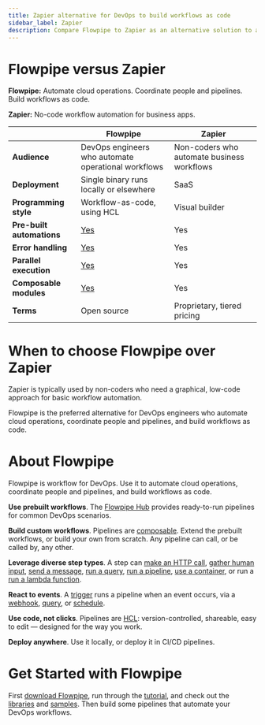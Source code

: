 ```yaml
---
title: Zapier alternative for DevOps to build workflows as code
sidebar_label: Zapier
description: Compare Flowpipe to Zapier as an alternative solution to automate cloud operations. coordinate people and pipelines, and build workflows as code.
---
```


# Flowpipe versus Zapier


**Flowpipe:** Automate cloud operations. Coordinate people and pipelines. Build workflows as code.


**Zapier:** No-code workflow automation for business apps.



 | | **Flowpipe** | **Zapier** | 
| --- | --- | --- |
| **Audience** | DevOps engineers who automate operational workflows | Non-coders who automate business workflows |
| **Deployment** | Single binary runs locally or elsewhere | SaaS |
| **Programming style** | Workflow-as-code, using HCL | Visual builder |
| **Pre-built automations** | <a href="https://hub.powerpipe.io" target="_blank">Yes</a> | Yes |
| **Error handling** | <a href="https://flowpipe.io/docs/build/write-pipelines/errors" target="_blank">Yes</a> | Yes |
| **Parallel execution** | <a href="https://flowpipe.io/docs/build/write-pipelines/iteration#for_each" target="_blank">Yes</a> | Yes |
| **Composable modules** | <a href="https://flowpipe.io/docs/build/mod-dependencies" target="_blank">Yes</a> | Yes |
| **Terms** | Open source | Proprietary, tiered pricing |

# When to choose Flowpipe over Zapier

Zapier is typically used by non-coders who need a graphical, low-code approach for basic workflow automation.

  
Flowpipe is the preferred alternative for DevOps engineers who automate cloud operations, coordinate people and pipelines, and build workflows as code.

# About Flowpipe

Flowpipe is workflow for DevOps. Use it to automate cloud operations, coordinate people and pipelines, and build workflows as code.

**Use prebuilt workflows**. The <a href="https://hub.flowpipe.io/" target="_blank">Flowpipe Hub</a> provides ready-to-run pipelines for common DevOps scenarios.

**Build custom workflows**. Pipelines are <a href="https://flowpipe.io/docs/build/mod-dependencies" target="_blank">composable</a>. Extend the prebuilt workflows, or build your own from scratch. Any pipeline can call, or be called by, any other.

  
**Leverage diverse step types**. A step can <a href="https://flowpipe.io/docs/flowpipe-hcl/step/http" target="_blank">make an HTTP call</a>, <a href="https://flowpipe.io/docs/flowpipe-hcl/step/input" target="_blank">gather human input</a>, <a href="https://flowpipe.io/docs/flowpipe-hcl/step/message" target="_blank">send a message</a>, <a href="https://flowpipe.io/docs/flowpipe-hcl/step/query" target="_blank">run a query</a>, <a href="https://flowpipe.io/docs/flowpipe-hcl/step/pipeline" target="_blank">run a pipeline</a>, <a href="https://flowpipe.io/docs/flowpipe-hcl/step/container" target="_blank">use a container</a>, or run a <a href="https://flowpipe.io/docs/flowpipe-hcl/step/function" target="_blank">run a lambda function</a>. 

**React to events**. A <a href="https://flowpipe.io/docs/flowpipe-hcl/trigger" target="_blank">trigger</a> runs a pipeline when an event occurs, via a <a href="https://flowpipe.io/docs/flowpipe-hcl/trigger/http" target="_blank">webhook</a>, <a href="https://flowpipe.io/docs/flowpipe-hcl/trigger/query" target="_blank">query</a>, or <a href="https://flowpipe.io/docs/flowpipe-hcl/trigger/schedule" target="_blank">schedule</a>.

**Use code, not clicks**. Pipelines are <a href="https://flowpipe.io/docs/build" target="_blank">HCL</a>: version-controlled, shareable, easy to edit — designed for the way you work.

**Deploy anywhere**. Use it locally, or deploy it in CI/CD pipelines.

# Get Started with Flowpipe

First <a href="https://flowpipe.io/downloads" target="_blank">download Flowpipe</a>, run through the <a href="https://flowpipe.io/docs/build" target="_blank">tutorial</a>, and check out the <a href="https://hub.flowpipe.io/?type=library" target="_blank">libraries</a> and <a href="https://hub.flowpipe.io/?type=library" target="_blank">samples</a>. Then build some pipelines that automate your DevOps workflows.

